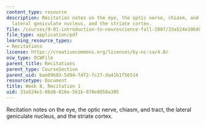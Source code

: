 ```yaml
---
content_type: resource
description: Recitation notes on the eye, the optic nerve, chiasm, and tract, the
  lateral geniculate nucleus, and the striate cortex.
file: /courses/9-01-introduction-to-neuroscience-fall-2007/33a524e106d8016e5b1b870e0058a395_wk08_sechand1022.pdf
file_type: application/pdf
learning_resource_types:
- Recitations
license: https://creativecommons.org/licenses/by-nc-sa/4.0/
ocw_type: OCWFile
parent_title: Recitations
parent_type: CourseSection
parent_uid: bae09683-5d94-fdf2-fc27-da41b1f56514
resourcetype: Document
title: Week 8, Recitation 1
uid: 33a524e1-06d8-016e-5b1b-870e0058a395
---
```

Recitation notes on the eye, the optic nerve, chiasm, and tract, the lateral geniculate nucleus, and the striate cortex.